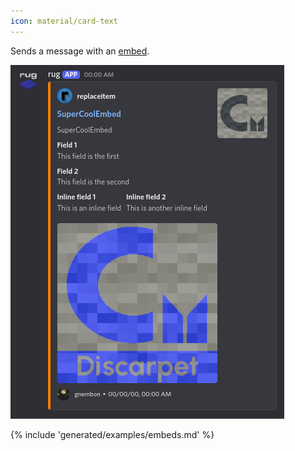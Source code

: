 ```yaml
---
icon: material/card-text
---
```



Sends a message with an [embed](/parsables/embed.md).


![Demo embed](/assets/examples/embed.png)

{% include 'generated/examples/embeds.md' %}
